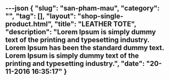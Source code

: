 ---json
{
    "slug": "san-pham-mau",
    "category": "",
    "tag": [],
    "layout": "shop-single-product.html",
    "title": "LEATHER TOTE",
    "description": "Lorem Ipsum is simply dummy text of the printing and typesetting industry. Lorem Ipsum has been the standard dummy text. Lorem Ipsum is simply dummy text of the printing and typesetting industry.",
    "date": "20-11-2016 16:35:17"
}
---
